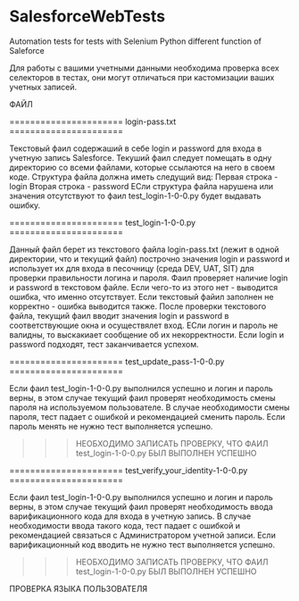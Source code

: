 # SalesforceWebTests
 Automation tests for tests with Selenium Python different function of Saleforce

Для работы с вашими учетными данными необходима проверка всех селекторов в тестах, они могут отличаться при кастомизации ваших учетных записей.

 ФАЙЛ

====================== login-pass.txt ======================

Текстовый фаил содержаший в себе login и password для входа в учетную запись Salesforce.
Текуший фаил следует помещать в одну директорию со всеми файлами, которые ссылаются на него в своем коде.
Структура файла должна иметь следущий вид:
Первая строка - login
Вторая строка - password
ЕСли структура файла нарушена или значения отсутствуют то фаил test_login-1-0-0.py будет выдавать ошибку.



====================== test_login-1-0-0.py ======================

Данный файл берет из текстового файла login-pass.txt (лежит в одной директории, что и текущий файл) построчно значения login и password и использует их для входа в песочницу (среда DEV, UAT, SIT) для проверки правильности логина и пароля. Фаил проверяет наличие login и password в текстовом файле. Если чего-то из этого нет - выводится ошибка, что именно отсутствует. Если текстовый файил заполнен не корректно - ошибка выводится также. После проверки текстового файла, текущий фаил вводит значения login и password в соответствующие окна и осуществялет вход. ЕСли логин и пароль не валидны, то выскакиает сообщение об их некорректности. Если login и password подходят, тест заканчивается успехом.



====================== test_update_pass-1-0-0.py ======================

Если фаил test_login-1-0-0.py выполнился успешно и логин и пароль верны, в этом случае текущий фаил проверят необходимость смены пароля на используемом пользователе. В случае необходимости смены пароля, тест падает с ошибкой и рекомендацией сменить пароль. Если пароль менять не нужно тест выполняется успешно.

>>> НЕОБХОДИМО ЗАПИСАТЬ ПРОВЕРКУ, ЧТО ФАИЛ test_login-1-0-0.py БЫЛ ВЫПОЛНЕН УСПЕШНО



====================== test_verify_your_identity-1-0-0.py ======================

Если фаил test_login-1-0-0.py выполнился успешно и логин и пароль верны, в этом случае текущий фаил проверят необходимость ввода варификационного кода для входа в учетную запись. В случае необходимости ввода такого кода, тест падает с ошибкой и рекомендацией связаться с Администратором учетной записи. Если варификационный код вводить не нужно тест выполняется успешно.

>>> НЕОБХОДИМО ЗАПИСАТЬ ПРОВЕРКУ, ЧТО ФАИЛ test_login-1-0-0.py БЫЛ ВЫПОЛНЕН УСПЕШНО


ПРОВЕРКА ЯЗЫКА ПОЛЬЗОВАТЕЛЯ